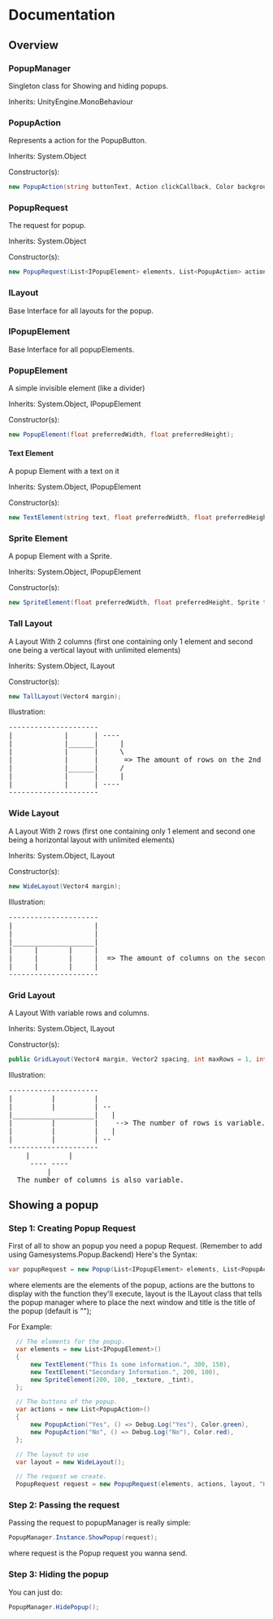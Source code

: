 # Documentation

## Overview

### PopupManager

Singleton class for Showing and hiding popups.

Inherits: UnityEngine.MonoBehaviour

### PopupAction

Represents a action for the PopupButton.

Inherits: System.Object

Constructor(s):

```csharp
new PopupAction(string buttonText, Action clickCallback, Color backgroundColor);
```

### PopupRequest

The request for popup.

Inherits: System.Object

Constructor(s):

```csharp
new PopupRequest(List<IPopupElement> elements, List<PopupAction> actions, ILayout layout, string title = "");
```

### ILayout

Base Interface for all layouts for the popup.

### IPopupElement

Base Interface for all popupElements.

### PopupElement

A simple invisible element (like a divider)

Inherits: System.Object, IPopupElement

Constructor(s):

```csharp
new PopupElement(float preferredWidth, float preferredHeight);
```

#### Text Element

A popup Element with a text on it

Inherits: System.Object, IPopupElement

Constructor(s):

```csharp
new TextElement(string text, float preferredWidth, float preferredHeight);
```

### Sprite Element

A popup Element with a Sprite.

Inherits: System.Object, IPopupElement

Constructor(s):

```csharp
new SpriteElement(float preferredWidth, float preferredHeight, Sprite texture2D, Color? tint = null);
```

### Tall Layout

A Layout With 2 columns (first one containing only 1 element and second one being a vertical layout with unlimited elements)

Inherits: System.Object, ILayout

Constructor(s):

```csharp
new TallLayout(Vector4 margin);
```

Illustration:

<pre>
---------------------
|            |      | ----
|            |______|     |
|            |      |     \
|            |      |      => The amount of rows on the 2nd column is variable.
|            |______|     /
|            |      |     |
|            |      | ----
---------------------
</pre>

### Wide Layout

A Layout With 2 rows (first one containing only 1 element and second one being a horizontal layout with unlimited elements)

Inherits: System.Object, ILayout

Constructor(s):

```csharp
new WideLayout(Vector4 margin);
```

Illustration:

<pre>
---------------------
|                   |
|                   |
|___________________|
|     |       |     | 
|     |       |     |  => The amount of columns on the second row is variable.
|     |       |     | 
---------------------
</pre>

### Grid Layout

A Layout With variable rows and columns.

Inherits: System.Object, ILayout

Constructor(s):

```csharp
public GridLayout(Vector4 margin, Vector2 spacing, int maxRows = 1, int maxColumns = 1)
```

Illustration:

<pre>
---------------------
|         |         |
|         |         | --
|___________________|   |
|         |         |    --> The number of rows is variable.
|         |         |   |
|         |         | --
---------------------
    |         |
     ---- ----    
         |
  The number of columns is also variable.    
</pre>

## Showing a popup

### Step 1: Creating Popup Request

First of all to show an popup you need a popup Request. (Remember to add using Gamesystems.Popup.Backend)
Here's the Syntax:

```csharp
var popupRequest = new Popup(List<IPopupElement> elements, List<PopupAction> actions, ILayout layout, string title = "");
```

where elements are the elements of the popup, actions are the buttons to display with the function they'll execute, layout is the ILayout class that tells the popup manager where to place the next window and title is the title of the popup (default is "");

For Example:

```csharp
  // The elements for the popup.
  var elements = new List<IPopupElement>()
  {
      new TextElement("This Is some information.", 300, 150),
      new TextElement("Secondary Information.", 200, 100),
      new SpriteElement(200, 100, _texture, _tint),
  };

  // The buttons of the popup.
  var actions = new List<PopupAction>()
  {
      new PopupAction("Yes", () => Debug.Log("Yes"), Color.green),
      new PopupAction("No", () => Debug.Log("No"), Color.red),
  };

  // The layout to use
  var layout = new WideLayout();

  // The request we create.
  PopupRequest request = new PopupRequest(elements, actions, layout, "Hello");
```

### Step 2: Passing the request

Passing the request to popupManager is really simple:

```csharp
PopupManager.Instance.ShowPopup(request);
```

where request is the Popup request you wanna send.

### Step 3: Hiding the popup

You can just do:
```csharp
PopupManager.HidePopup();
```
